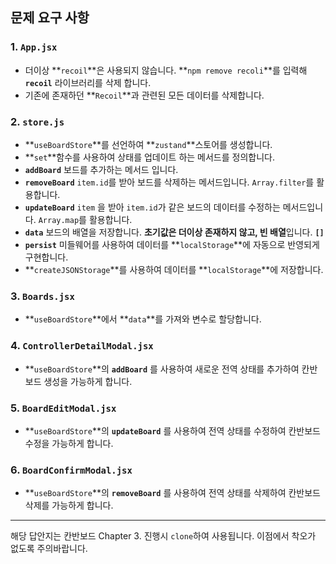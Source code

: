 ## 문제 요구 사항

### **1. `App.jsx`**

- 더이상 **`recoil`**은 사용되지 않습니다. **`npm remove recoli`**를 입력해 **`recoil`** 라이브러리를 삭제 합니다.
- 기존에 존재하던 **`Recoil`**과 관련된 모든 데이터를 삭제합니다.

### 2. **`store.js`**

- **`useBoardStore`**를 선언하여 **`zustand`**스토어를 생성합니다.
- **`set`**함수를 사용하여 상태를 업데이트 하는 메서드를 정의합니다.
- **`addBoard`**  보드를 추가하는 메서드 입니다.
- **`removeBoard`** `item.id`를 받아 보드를 삭제하는 메서드입니다. `Array.filter`를 활용합니다.
- **`updateBoard`** `item`  을 받아 `item.id`가 같은 보드의 데이터를 수정하는 메서드입니다. `Array.map`를 활용합니다.
- **`data`** 보드의 배열을 저장합니다. **초기값은 더이상 존재하지 않고, 빈 배열**입니다. **`[]`**
- **`persist`** 미들웨어를 사용하여 데이터를 **`localStorage`**에 자동으로 반영되게 구현합니다.
- **`createJSONStorage`**를 사용하여 데이터를 **`localStorage`**에 저장합니다.

### 3. `Boards.jsx`

- **`useBoardStore`**에서 **`data`**를 가져와 변수로 할당합니다.

### 4. `ControllerDetailModal.jsx`

- **`useBoardStore`**의 **`addBoard`** 를 사용하여 새로운 전역 상태를 추가하여 칸반보드 생성을 가능하게 합니다.

### 5. `BoardEditModal.jsx`

- **`useBoardStore`**의 **`updateBoard`** 를 사용하여 전역 상태를 수정하여 칸반보드 수정을 가능하게 합니다.

### 6. `BoardConfirmModal.jsx`

- **`useBoardStore`**의 **`removeBoard`** 를 사용하여 전역 상태를 삭제하여 칸반보드 삭제를 가능하게 합니다.



---
해당 답안지는 칸반보드 Chapter 3. 진행시 `clone`하여 사용됩니다. 이점에서 착오가 없도록 주의바랍니다.
